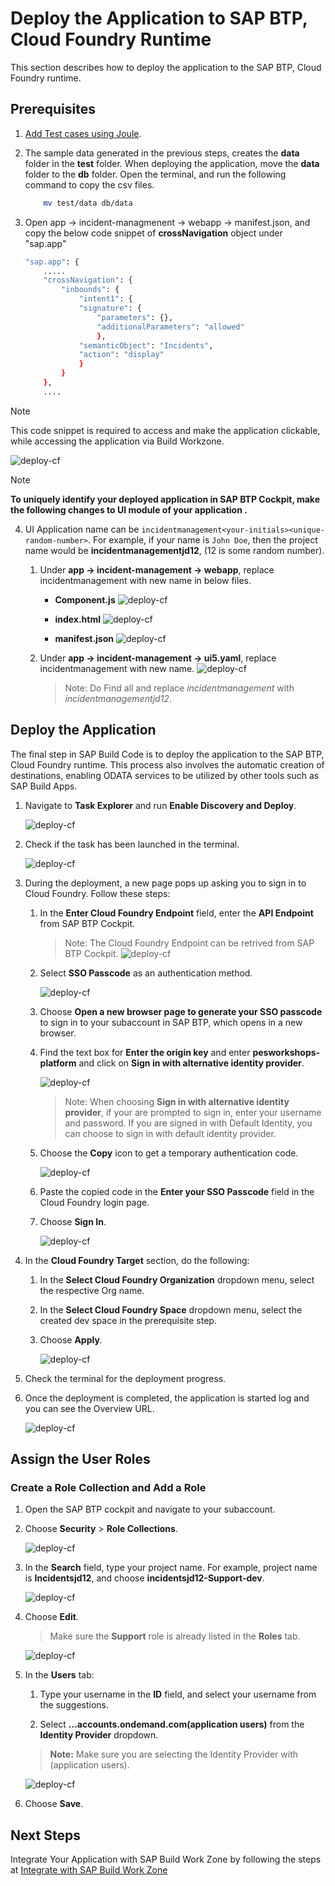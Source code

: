 # Deploy the Application to SAP BTP, Cloud Foundry Runtime

This section describes how to deploy the application to the SAP BTP, Cloud Foundry runtime.

## Prerequisites

1. [Add Test cases using Joule](./testcase.md).
 
2. The sample data generated in the previous steps, creates the **data** folder in the **test** folder. When deploying the application, move the **data** folder to the **db** folder. Open the terminal, and run the following command to copy the csv files.

    ```sh
        mv test/data db/data
    ```

3. Open app &rarr; incident-managmenent &rarr; webapp &rarr; manifest.json, and copy the below code snippet of **crossNavigation** object under "sap.app"

    ```sh
    "sap.app": {
        .....
        "crossNavigation": {
            "inbounds": {
                "intent1": {
                "signature": {
                    "parameters": {},
                    "additionalParameters": "allowed"
                    },
                "semanticObject": "Incidents",
                "action": "display"
                }
            }
        },
        ....
    ```


> [!Note]
> This code snippet is required to access and make the application clickable, while accessing the application via Build Workzone.

![deploy-cf](../images/deploy-cf/crossnavigation.png)  


> [!Note]
> **To uniquely identify your deployed application in SAP BTP Cockpit, make the following changes to UI module of your application .**

4. UI Application name can be `incidentmanagement<your-initials><unique-random-number>`. For example, if your name is `John Doe`, then the project name would be **incidentmanagementjd12**, (12 is some random number). 

    1. Under **app -> incident-management -> webapp**, replace incidentmanagement with new name in below files.

        - **Component.js**
            ![deploy-cf](../images/deploy-cf/componentjs.png)  

        - **index.html**
            ![deploy-cf](../images/deploy-cf/index.png)

        - **manifest.json**
            ![deploy-cf](../images/deploy-cf/manifest.png)

    2. Under **app -> incident-management -> ui5.yaml**, replace incidentmanagement with new name.
            ![deploy-cf](../images/deploy-cf/ui5.png)

        > Note: Do Find all and replace *incidentmanagement* with *incidentmanagementjd12*. 


## Deploy the Application

The final step in SAP Build Code is to deploy the application to the SAP BTP, Cloud Foundry runtime. This process also involves the automatic creation of destinations, enabling ODATA services to be utilized by other tools such as SAP Build Apps.

1. Navigate to **Task Explorer** and run **Enable Discovery and Deploy**.

    ![deploy-cf](../images/deploy-cf/taskexplorer.png)

2. Check if the task has been launched in the terminal.

    ![deploy-cf](../images/deploy-cf/deploy_cf_terminal.png)

3. During the deployment, a new page pops up asking you to sign in to Cloud Foundry. Follow these steps:

    1. In the **Enter Cloud Foundry Endpoint** field, enter the **API Endpoint** from SAP BTP Cockpit.

        > Note: The Cloud Foundry Endpoint can be retrived from SAP BTP Cockpit.
        ![deploy-cf](../images/deploy-cf/retrieve_endpoint.png) 

    2. Select **SSO Passcode** as an authentication method.

        ![deploy-cf](../images/deploy-cf/ssopasscode.png)

    3. Choose **Open a new browser page to generate your SSO passcode** to sign in to your subaccount in SAP BTP, which opens in a new browser.

    4. Find the text box for **Enter the origin key** and enter **pesworkshops-platform** and click on **Sign in with alternative identity provider**.

        ![deploy-cf](../images/deploy-cf/tenant_login.png)

        > Note: When choosing **Sign in with alternative identity provider**, if your are prompted to sign in, enter your username and password.
        > If you are signed in with Default Identity, you can choose to sign in with default identity provider.

    5. Choose the **Copy** icon to get a temporary authentication code.

        ![deploy-cf](../images/deploy-cf/deploy_auth_code.png)
    
    6. Paste the copied code in the **Enter your SSO Passcode** field in the Cloud Foundry login page.

    7. Choose **Sign In**.

        ![deploy-cf](../images/deploy-cf/deploy_sign_in.png)

4. In the **Cloud Foundry Target** section, do the following:

    1. In the **Select Cloud Foundry Organization** dropdown menu, select the respective Org name.

    2. In the **Select Cloud Foundry Space** dropdown menu, select the created dev space in the prerequisite step. 

    3. Choose **Apply**.

        ![deploy-cf](../images/deploy-cf/cf_targets.png)

5. Check the terminal for the deployment progress. 

6. Once the deployment is completed, the application is started log and you can see the Overview URL.

    ![deploy-cf](../images/deploy-cf/deploy_completed.png)

## Assign the User Roles

### Create a Role Collection and Add a Role

1. Open the SAP BTP cockpit and navigate to your subaccount.

2. Choose **Security** > **Role Collections**.

    ![deploy-cf](../images/deploy-cf/role_create.png)

3. In the **Search** field, type your project name. For example, project name is **Incidentsjd12**, and choose **incidentsjd12-Support-dev**.

    ![deploy-cf](../images/deploy-cf/select_support_role.png)

4. Choose **Edit**.

    > Make sure the **Support** role is already listed in the **Roles** tab.

    ![deploy-cf](../images/deploy-cf/check_support.png)

5. In the **Users** tab:

    1. Type your username in the **ID** field, and select your username from the suggestions.

    2. Select **...accounts.ondemand.com(application users)** from the **Identity Provider** dropdown.

    > **Note:** Make sure you are selecting the Identity Provider with (application users).

    ![deploy-cf](../images/deploy-cf/add_user.png)

6. Choose **Save**.

## Next Steps

Integrate Your Application with SAP Build Work Zone by following the steps at [Integrate with SAP Build Work Zone](integrate-workzone.md)
